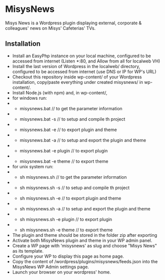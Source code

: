 # MisysNews #
Misys News is a Wordpress plugin displaying external, corporate & colleagues' news on Misys' Cafeterias' TVs.

## Installation ##
* Install an EasyPhp instance on your local machine, configured to be accessed from internet (Listen *:80, and Allow from all for localweb VH)
* Install the last version of Wordpress in the localweb/ directory, configured to be accessed from internet (use DNS or IP for WP's URL)
* Checkout this repository inside wp-content/ of your Wordpress installation, copy/paste everything under created misysnews/ in wp-content/.
* Install Node.js (with npm) and, in wp-content/,
* for windows run:
* * misysnews.bat // to get the parameter information
* * misysnews.bat -s // to setup and compile th project
* * misysnews.bat -e // to export plugin and theme
* * misysnews.bat -a // to setup and export the plugin and theme
* * misysnews.bat -e plugin // to export plugin
* * misysnews.bat -e theme // to export theme
* for unix system run:
* * sh misysnews.sh // to get the parameter information
* * sh misysnews.sh -s // to setup and compile th project
* * sh misysnews.sh -e // to export plugin and theme
* * sh misysnews.sh -a // to setup and export the plugin and theme
* * sh misysnews.sh -e plugin // to export plugin
* * sh misysnews.sh -e theme // to export theme
* The plugin and theme should be stored in the folder zip after exporting
* Activate both MisysNews plugin and theme in your WP admin panel.
* Create a WP page with 'misysnews' as slug and choose "Misys News" as its template.
* Configure your WP to display this page as home page.
* Copy the content of /wordpress/plugins/misysnews/feeds.json into the MisysNews WP Admin settings page.
* Launch your browser on your wordpress' home.
